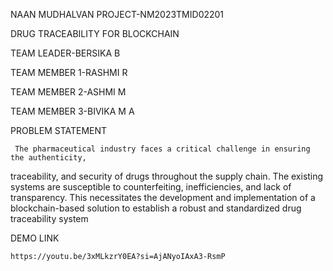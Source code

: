NAAN MUDHALVAN PROJECT-NM2023TMID02201

DRUG TRACEABILITY FOR BLOCKCHAIN 

TEAM LEADER-BERSIKA B

TEAM MEMBER 1-RASHMI R

TEAM MEMBER 2-ASHMI M

TEAM MEMBER 3-BIVIKA M A

PROBLEM STATEMENT

     The pharmaceutical industry faces a critical challenge in ensuring the authenticity,
traceability, and security of drugs throughout the supply chain. The existing systems are
susceptible to counterfeiting, inefficiencies, and lack of transparency. This necessitates the
development and implementation of a blockchain-based solution to establish a robust and
standardized drug traceability system

DEMO LINK 

    https://youtu.be/3xMLkzrY0EA?si=AjANyoIAxA3-RsmP
